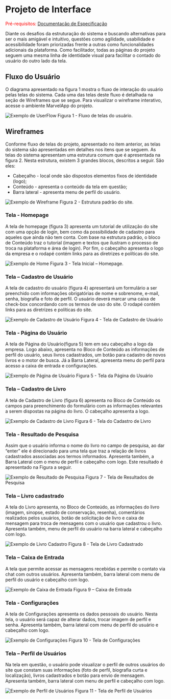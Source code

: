 
# Projeto de Interface

<span style="color:red">Pré-requisitos: <a href="02-Especificação do Projeto.md"> Documentação de Especificação</a></span>

Diante os desafios da estruturação do sistema e buscando alternativas para ser o mais amigável e intuitivo, questões como agilidade, usabilidade e acessibilidade foram priorizadas frente a outras como funcionalidades adicionais da plataforma. Como facilitador, todas as páginas do projeto seguem uma mesma linha de identidade visual para facilitar o contado do usuário do outro lado da tela. 

## Fluxo do Usuário

O diagrama apresentado na figura 1 mostra o fluxo de interação do usuário pelas telas do sistema. Cada uma das telas deste fluxo é detalhada na seção de Wireframes que se segue. Para visualizar o wireframe interativo, acesse o ambiente MarvelApp do projeto. 

![Exemplo de UserFlow](img/fluxouser.png)
Figura 1 - Fluxo de telas do usuário.

## Wireframes

Conforme fluxo de telas do projeto, apresentado no item anterior, as telas do sistema são apresentadas em detalhes nos itens que se seguem. As telas do sistema apresentam uma estrutura comum que é apresentada na figura 2. Nesta estrutura, existem 3 grandes blocos, descritos a seguir. São eles: 

  - Cabeçalho - local onde são dispostos elementos fixos de identidade (logo); 
  - Conteúdo - apresenta o conteúdo da tela em questão; 
  - Barra lateral - apresenta menu de perfil do usuário. 

![Exemplo de Wireframe](img/template.png)
Figura 2 - Estrutura padrão do site.

### Tela - Homepage 

A tela de homepage (figura 3) apresenta um tutorial de utilização do site com uma opção de login, bem como da possibilidade de cadastro para aqueles que ainda não tem conta. Com base na estrutura padrão, o bloco de Conteúdo traz o tutorial (imagem e textos que ilustram o processo de troca na plataforma e área de login). Por fim, o cabeçalho apresenta o logo da empresa e o rodapé contém links para as diretrizes e políticas do site. 

![Exemplo de Home](img/homepage.png)
Figura 3 - Tela Inicial – Homepage.

### Tela – Cadastro de Usuário 

A tela de cadastro do usuário (figura 4) apresentará um formulário a ser preenchido com informações obrigatórias de nome e sobrenome, e-mail, senha, biografia e foto de perfil. O usuário deverá marcar uma caixa de check-box concordando com os termos de uso do site. O rodapé contém links para as diretrizes e políticas do site. 

![Exemplo de Cadastro de Usuário](img/cadastrodeusuario.png)
Figura 4 - Tela de Cadastro de Usuário 

### Tela - Página do Usuário 

A tela de Página do Usuário(figura 5) tem em seu cabeçalho a logo da empresa. Logo abaixo, apresenta no Bloco de Conteúdo as informações de perfil do usuário, seus livros cadastrados, um botão para cadastro de novos livros e o motor de busca. Já a Barra Lateral, apresenta menu do perfil para acesso a caixa de entrada e configurações. 

![Exemplo de Página de Usuário](img/paginadousuario.png)
Figura 5 - Tela da Página do Usuário 

### Tela – Cadastro de Livro 

A tela de Cadastro de Livro (figura 6) apresenta no Bloco de Conteúdo os campos para preenchimento do formulário com as informações relevantes a serem dispostas na página do livro. O cabeçalho apresenta a logo. 

![Exemplo de Cadastro de Livro](img/cadastrodelivros.png)
Figura 6 - Tela do Cadastro de Livro 

### Tela - Resultado de Pesquisa 

Assim que o usuário informa o nome do livro no campo de pesquisa, ao dar “enter” ele é direcionado para uma tela que traz a relação de livros cadastrados associadas aos termos informados. Apresenta também, a Barra Lateral com o menu de perfil e cabeçalho com logo. Este resultado é apresentado na Figura a seguir. 

![Exemplo de Resultado de Pesquisa](img/resultadosdepesquisa.png)
Figura 7 - Tela de Resultados de Pesquisa 

### Tela – Livro cadastrado 

A tela do Livro apresenta, no Bloco de Conteúdo, as informações do livro (imagem, sinopse, estado de conservação, resenha), comentários realizados pelos usuários, botão de solicitação de livro e caixa de mensagem para troca de mensagens com o usuário que cadastrou o livro. Apresenta também, menu de perfil do usuário na barra lateral e cabeçalho com logo.  

![Exemplo de Livro Cadastro](img/livrocadastrado.png)
Figura 8 - Tela de Livro Cadastrado 

### Tela – Caixa de Entrada 

A tela que permite acessar as mensagens recebidas e permite o contato via chat com outros usuários. Apresenta também, barra lateral com menu de perfil do usuário e cabeçalho com logo. 

![Exemplo de Caixa de Entrada](img/caixadeentrada.png)
Figura 9 – Caixa de Entrada 

### Tela - Configurações 

A tela de Configurações apresenta os dados pessoais do usuário. Nesta tela, o usuário será capaz de alterar dados, trocar imagem de perfil e senha. Apresenta também, barra lateral com menu de perfil do usuário e cabeçalho com logo. 

![Exemplo de Configurações](img/configuracoes.png)
Figura 10 - Tela de Configurações 

### Tela – Perfil de Usuários 

Na tela em questão, o usuário pode visualizar o perfil de outros usuários do site que constam suas informações (foto de perfil, biografia curta e localização), livros cadastrados e botão para envio de mensagem. Apresenta também, barra lateral com menu de perfil e cabeçalho com logo. 

![Exemplo de Perfil de Usuários](img/perfildeusuarios.png)
Figura 11 - Tela de Perfil de Usuários 

 
